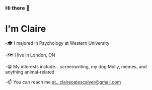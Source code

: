 ### Hi there 👋
# I'm Claire

-🎓 I majored in Psychology at Western University

-🗺 I live in London, ON

-😁 My interests include... screenwriting, my dog Molly, memes, and anything animal-related

-📫 You can reach me at...claireoatescalver@gmail.com
